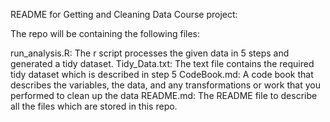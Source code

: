 README for Getting and Cleaning Data Course project:

The repo will be containing the following files:

run_analysis.R: The r script processes the given data in 5 steps and generated a tidy dataset.
Tidy_Data.txt: The text file contains the required tidy dataset which is described in step 5
CodeBook.md: A code book that describes the variables, the data, and any transformations or work that you performed to clean up the data
README.md: The README file to describe all the files which are stored in this repo.